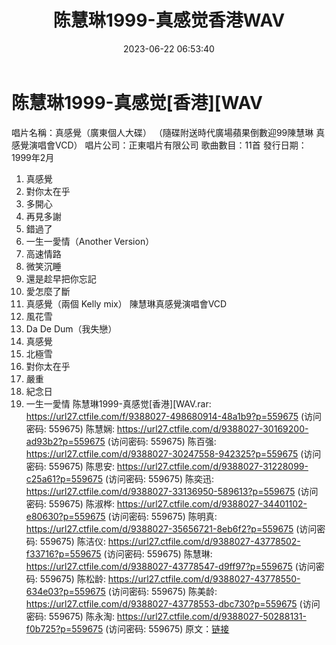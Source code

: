 ﻿---
title: 陈慧琳1999-真感觉香港WAV
date: 2023-06-22 06:53:40
categories: WAV车载音乐、镜像
tags: 华语中文
---
# 陈慧琳1999-真感觉[香港][WAV

唱片名稱：真感覺（廣東個人大碟）
（隨碟附送時代廣場蘋果倒數迎99陳慧琳
真感覺演唱會VCD）
唱片公司：正東唱片有限公司
歌曲數目：11首
發行日期：1999年2月
1. 真感覺
2. 對你太在乎
3. 多開心
4. 再見多謝
5. 錯過了
6. 一生一愛情（Another Version）
7. 高速情路
8. 微笑沉睡
9. 還是趁早把你忘記
10. 愛怎麼了斷
11. 真感覺（兩個 Kelly mix）
陳慧琳真感覺演唱會VCD
1. 風花雪
2. Da De Dum（我失戀）
3. 真感覺
4. 北極雪
5. 對你太在乎
6. 嚴重
7. 紀念日
8. 一生一愛情
陈慧琳1999-真感觉[香港][WAV.rar: https://url27.ctfile.com/f/9388027-498680914-48a1b9?p=559675
(访问密码: 559675)
陈慧娴: https://url27.ctfile.com/d/9388027-30169200-ad93b2?p=559675
(访问密码: 559675)
陈百强: https://url27.ctfile.com/d/9388027-30247558-942325?p=559675
(访问密码: 559675)
陈思安: https://url27.ctfile.com/d/9388027-31228099-c25a61?p=559675
(访问密码: 559675)
陈奕迅: https://url27.ctfile.com/d/9388027-33136950-589613?p=559675
(访问密码: 559675)
陈淑桦: https://url27.ctfile.com/d/9388027-34401102-e80630?p=559675
(访问密码: 559675)
陈明真: https://url27.ctfile.com/d/9388027-35656721-8eb6f2?p=559675
(访问密码: 559675)
陈洁仪: https://url27.ctfile.com/d/9388027-43778502-f33716?p=559675
(访问密码: 559675)
陈慧琳: https://url27.ctfile.com/d/9388027-43778547-d9ff97?p=559675
(访问密码: 559675)
陈松龄: https://url27.ctfile.com/d/9388027-43778550-634e03?p=559675
(访问密码: 559675)
陈美龄: https://url27.ctfile.com/d/9388027-43778553-dbc730?p=559675
(访问密码: 559675)
陈永淘: https://url27.ctfile.com/d/9388027-50288131-f0b725?p=559675
(访问密码: 559675)
原文：[链接](https://blog.sina.com.cn/s/blog_1647c7e76010312fq.html)